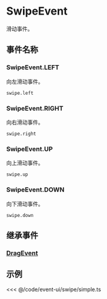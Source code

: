 # SwipeEvent

滑动事件。

## 事件名称

### SwipeEvent.LEFT

向左滑动事件。

`swipe.left`

### SwipeEvent.RIGHT

向右滑动事件。

`swipe.right`

### SwipeEvent.UP

向上滑动事件。

`swipe.up`

### SwipeEvent.DOWN

向下滑动事件。

`swipe.down`

## 继承事件

### [DragEvent](./Drag)

<!-- ## API

### [SwipeEvent](/api/classes/SwipeEvent.md) -->

## 示例

<<< @/code/event-ui/swipe/simple.ts
